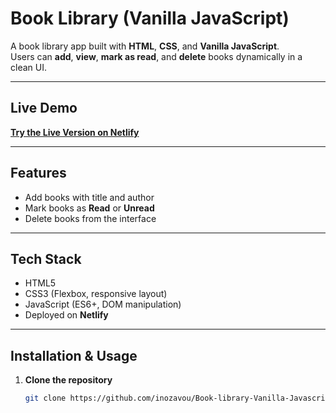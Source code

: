 # Book Library (Vanilla JavaScript)

A book library app built with **HTML**, **CSS**, and **Vanilla JavaScript**.  
Users can **add**, **view**, **mark as read**, and **delete** books dynamically in a clean UI.

---

##  Live Demo  
**[Try the Live Version on Netlify](https://your-book-library.netlify.app)**

---

##  Features
- Add books with title and author
- Mark books as **Read** or **Unread**
- Delete books from the interface


---

##  Tech Stack
- HTML5
- CSS3 (Flexbox, responsive layout)
- JavaScript (ES6+, DOM manipulation)
- Deployed on **Netlify**

---

##  Installation & Usage

1. **Clone the repository**  
   ```bash
   git clone https://github.com/inozavou/Book-library-Vanilla-Javascript-Project.git
